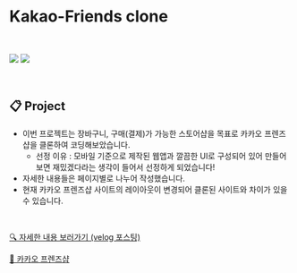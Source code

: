 # Kakao-Friends clone

<br>

![](https://velog.velcdn.com/images/rlawodh123/post/3820ec2e-265d-44a3-ae3c-3eff9bb0dc0e/image.gif)
![](https://velog.velcdn.com/images/rlawodh123/post/c5c8f447-cdc6-41bc-bd1e-0e0c5ee8bedb/image.png)

<br>

## 📋 Project
>
- 이번 프로젝트는 장바구니, 구매(결제)가 가능한 스토어샵을 목표로 카카오 프렌즈샵을 클론하여 코딩해보았습니다.
  - 선정 이유 : 모바일 기준으로 제작된 웹앱과 깔끔한 UI로 구성되어 있어 만들어보면 재밌겠다라는 생각이 들어서 선정하게 되었습니다!<br>
- 자세한 내용들은 페이지별로 나누어 작성했습니다.<br>
- 현재 카카오 프렌즈샵 사이트의 레이아웃이 변경되어 클론된 사이트와 차이가 있을 수 있습니다.

<br>

[🔍 자세한 내용 보러가기 (velog 포스팅)](https://velog.io/@rlawodh123/React-%EC%B9%B4%EC%B9%B4%EC%98%A4-%ED%94%84%EB%A0%8C%EC%A6%88%EC%83%B5-%ED%81%B4%EB%A1%A0-%EC%BD%94%EB%94%A9)

[📌 카카오 프렌즈샵](https://store.kakaofriends.com/home)
